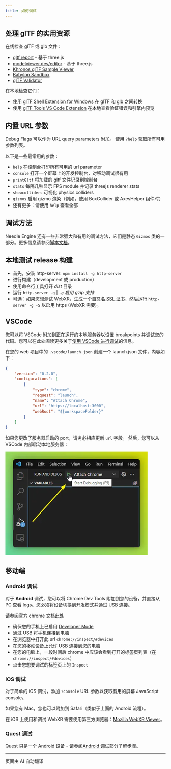 ```yaml
---
title: 如何调试
---
```


## 处理 glTF 的实用资源

在线检查 glTF 或 glb 文件：
- [gltf.report](https://gltf.report/) - 基于 three.js
- [modelviewer.dev/editor](https://modelviewer.dev/editor) - 基于 three.js
- [Khronos glTF Sample Viewer](https://github.khronos.org/glTF-Sample-Viewer-Release/)
- [Babylon Sandbox](https://sandbox.babylonjs.com/)
- [glTF Validator](https://github.khronos.org/glTF-Validator/)

在本地检查它们：
- 使用 [glTF Shell Extension for Windows](https://apps.microsoft.com/store/detail/gltf-shell-extensions/9NPGVJ9N57MV?hl=en-us&gl=US) 在 glTF 和 glb 之间转换
- 使用 [glTF Tools VS Code Extension](https://marketplace.visualstudio.com/items?itemName=cesium.gltf-vscode) 在本地查看验证错误和引擎内预览

## 内置 URL 参数

Debug Flags 可以作为 URL query parameters 附加。
使用 ``?help`` 获取所有可用参数列表。

以下是一些最常用的参数：

- ``help`` 在控制台打印所有可用的 url parameter
- ``console`` 打开一个屏幕上的开发控制台，对移动调试很有用
- ``printGltf`` 将加载的 gltf 文件记录到控制台
- ``stats`` 每隔几秒显示 FPS module 并记录 threejs renderer stats
- ``showcolliders`` 可视化 physics colliders
- ``gizmos`` 启用 gizmo 渲染（例如，使用 BoxCollider 或 AxesHelper 组件时）
- 还有更多：请使用 ``help`` 查看全部

## 调试方法

Needle Engine 还有一些非常强大和有用的调试方法，它们是静态 `Gizmos` 类的一部分。更多信息请参阅[脚本文档](./scripting.md#gizmos)。

## 本地测试 release 构建

- 首先，安装 http-server: `npm install -g http-server`
- 进行构建（development 或 production）
- 使用命令行工具打开 *dist* 目录
- 运行 `http-server -g` | *`-g` 启用 gzip 支持*
- 可选：如果您想测试 WebXR，生成一个[自签名 SSL 证书](https://stackoverflow.com/a/35231213)，然后运行 `http-server -g -S` 以启用 https (WebXR 需要)。

## VSCode

您可以将 VSCode 附加到正在运行的本地服务器以设置 breakpoints 并调试您的代码。您可以在此处阅读更多关于[使用 VSCode 进行调试](https://code.visualstudio.com/docs/editor/debugging)的信息。

在您的 web 项目中的 `.vscode/launch.json` 创建一个 launch.json 文件，内容如下：
```json
{
    "version": "0.2.0",
    "configurations": [
        {
            "type": "chrome",
            "request": "launch",
            "name": "Attach Chrome",
            "url": "https://localhost:3000",
            "webRoot": "${workspaceFolder}"
        }
    ]
}
```

如果您更改了服务器启动的 port，请务必相应更新 `url` 字段。
然后，您可以从 VSCode 内部启动本地服务器：

![](/debugging/vscode-start-debugging.webp)

## 移动端

### Android 调试

对于 **Android** 调试，您可以将 Chrome Dev Tools 附加到您的设备，并直接从 PC 查看 logs。您必须将设备切换到开发模式并通过 USB 连接。

请参阅官方 chrome 文档[此处](https://developer.chrome.com/docs/devtools/remote-debugging/)
- 确保您的手机上已启用 [Developer Mode](https://developer.android.com/studio/debug/dev-options)
- 通过 USB 将手机连接到电脑
- 在浏览器中打开此 url ``chrome://inspect/#devices``
- 在您的移动设备上允许 USB 连接到您的电脑
- 在您的电脑上，一段时间后 chrome 中应该会看到打开的标签页列表（在 ``chrome://inspect/#devices``）
- 点击您想要调试的标签页上的 ``Inspect``

### iOS 调试

对于简单的 iOS 调试，添加 ``?console`` URL 参数以获取有用的屏幕 JavaScript console。

如果您有 Mac，您也可以附加到 Safari（类似于上面的 Android 流程）。

在 iOS 上使用和调试 WebXR 需要使用第三方浏览器：[Mozilla WebXR Viewer](https://labs.mozilla.org/projects/webxr-viewer/)。

### Quest 调试

Quest 只是一个 Android 设备 - 请参阅[Android 调试](#android-debugging)部分了解步骤。

---
页面由 AI 自动翻译